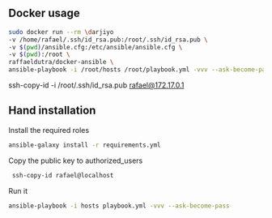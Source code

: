 ## Docker usage

```bash
sudo docker run --rm \darjiyo
-v /home/rafael/.ssh/id_rsa.pub:/root/.ssh/id_rsa.pub \
-v $(pwd)/ansible.cfg:/etc/ansible/ansible.cfg \
-v $(pwd):/root \
raffaeldutra/docker-ansible \
ansible-playbook -i /root/hosts /root/playbook.yml -vvv --ask-become-pass
```

ssh-copy-id -i /root/.ssh/id_rsa.pub rafael@172.17.0.1

## Hand installation

Install the required roles
```bash
ansible-galaxy install -r requirements.yml
```

Copy the public key to authorized_users
```bash
 ssh-copy-id rafael@localhost
```


Run it
```bash
ansible-playbook -i hosts playbook.yml -vvv --ask-become-pass
```
